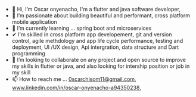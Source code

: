 - 👋 Hi, I’m Oscar onyenacho, I'm a flutter and java software developer, 
- 👀 I’m passionate about building beautiful and performant, cross platform mobile application 
- 🌱 I’m currently learning ... spring boot and microservices
- ✔ I'm skilled in cross platform app developement, git and version control, agile methdology and app life cycle      performance, testing and deployment, UI /UX design, Api intergration, data structure and Dart programming
- 💞️ I’m looking to collaborate on any project and open source to improve my skills in flutter or java, and also       looking  for intership position or job in my skill
- 📫 How to reach me ... 0scarchisom11@gmail.com, www.linkedin.com/in/oscar-onyenacho-a94350238,


<!---
somtech123/somtech123 is a ✨ special ✨ repository because its `README.md` (this file) appears on your GitHub profile.
You can click the Preview link to take a look at your changes.
--->
